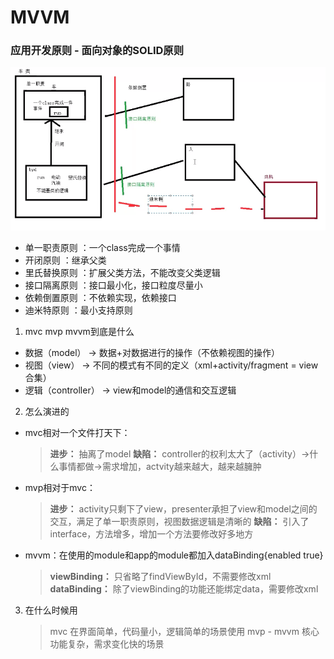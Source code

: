 # MVVM

### 应用开发原则 - 面向对象的SOLID原则
![img](../res/solid.png)
- 单一职责原则  ：一个class完成一个事情
- 开闭原则      ：继承父类
- 里氏替换原则  ：扩展父类方法，不能改变父类逻辑
- 接口隔离原则  ：接口最小化，接口粒度尽量小
- 依赖倒置原则  ：不依赖实现，依赖接口
- 迪米特原则    ：最小支持原则

1. mvc mvp mvvm到底是什么
- 数据（model）       -> 数据+对数据进行的操作（不依赖视图的操作）
- 视图（view）        -> 不同的模式有不同的定义（xml+activity/fragment = view合集）
- 逻辑（controller）  -> view和model的通信和交互逻辑

2. 怎么演进的
- mvc相对一个文件打天下：
    >__进步：__ 抽离了model
     __缺陷：__ controller的权利太大了（activity）->什么事情都做->需求增加，actvity越来越大，越来越臃肿

- mvp相对于mvc：
    > __进步：__ activity只剩下了view，presenter承担了view和model之间的交互，满足了单一职责原则，视图数据逻辑是清晰的
      __缺陷：__ 引入了interface，方法增多，增加一个方法要修改好多地方

- mvvm：在使用的module和app的module都加入dataBinding{enabled true}
    > __viewBinding：__ 只省略了findViewById，不需要修改xml
      __dataBinding：__ 除了viewBinding的功能还能绑定data，需要修改xml


3. 在什么时候用
    > mvc 在界面简单，代码量小，逻辑简单的场景使用
      mvp -
      mvvm  核心功能复杂，需求变化快的场景
